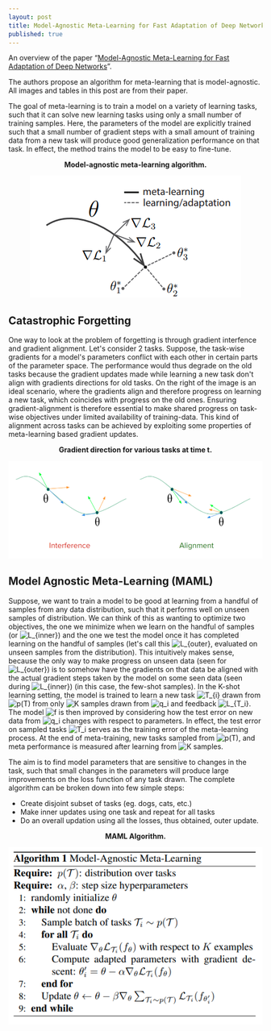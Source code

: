 ```yaml
---
layout: post
title: Model-Agnostic Meta-Learning for Fast Adaptation of Deep Networks
published: true
---
```


An overview of the paper “[Model-Agnostic Meta-Learning for Fast Adaptation of Deep Networks](https://arxiv.org/pdf/1703.03400.pdf)”.
<!--break-->
The authors propose an algorithm for meta-learning that is model-agnostic. All images and tables in this post are from their paper.

The goal of meta-learning is to train a model on a variety of learning tasks, such that it can solve new learning tasks using only a small number of training samples. Here, the parameters of the model are explicitly trained such that a small number of gradient steps with a small amount of training data from a new task will produce good generalization performance on that task. In effect, the method trains the model to be easy to fine-tune.

<p align="center">
<b>Model-agnostic meta-learning algorithm.</b>
</p>
<p align="center">
<img src="/assets/Papers/15/Figure-1.png?raw=true" alt="Figure 1"/>
</p>

## Catastrophic Forgetting

One way to look at the problem of forgetting is through gradient interfence and gradient alignment.
Let's consider 2 tasks. Suppose, the task-wise gradients for a model's parameters conflict with each other in certain parts of the parameter space. The performance would thus degrade on the old tasks because the gradient updates made while learning a new task don't align with gradients directions for old tasks. On the right of the image is an ideal scenario, where the gradients align and therefore progress on learning a new task, which coincides with progress on the old ones. Ensuring gradient-alignment is therefore essential to make shared progress on task-wise objectives under limited availability of training-data. This kind of alignment across tasks can be achieved by exploiting some properties of meta-learning based gradient updates.

<p align="center">
<b>Gradient direction for various tasks at time t.</b>
</p>
<p align="center">
<img src="/assets/Papers/15/Figure-2.png?raw=true" alt="Figure 2"/>
</p>

## Model Agnostic Meta-Learning (MAML)

Suppose, we want to train a model to be good at learning from a handful of samples from any data distribution, such that it performs well on unseen samples of distribution. We can think of this as wanting to optimize two objectives, the one we minimize when we learn on the handful of samples (or <img src="https://latex.codecogs.com/svg.latex?L_{inner}" title="L_{inner}" />) and the one we test the model once it has completed learning on the handful of samples (let's call this <img src="https://latex.codecogs.com/svg.latex?L_{outer}" title="L_{outer}" />, evaluated on unseen samples from the distribution). This intuitively makes sense, because the only way to make progress on unseen data (seen for <img src="https://latex.codecogs.com/svg.latex?L_{outer}" title="L_{outer}" />) is to somehow have the gradients on that data be aligned with the actual gradient steps taken by the model on some seen data (seen during <img src="https://latex.codecogs.com/svg.latex?L_{inner}" title="L_{inner}" />) (in this case, the few-shot samples). In the K-shot learning setting, the model is trained to learn a new task <img src="https://latex.codecogs.com/svg.latex?T_{i}" title="T_{i}" /> drawn from <img src="https://latex.codecogs.com/svg.latex?p(T)" title="p(T)" /> from only <img src="https://latex.codecogs.com/svg.latex?K" title="K" /> samples drawn from <img src="https://latex.codecogs.com/svg.latex?q_i" title="q_i" /> and feedback <img src="https://latex.codecogs.com/svg.latex?L_{T_i}" title="L_{T_i}" />. The model <img src="https://latex.codecogs.com/svg.latex?f" title="f" /> is then improved by considering how the test error on new data from <img src="https://latex.codecogs.com/svg.latex?q_i" title="q_i" /> changes with respect to parameters. In effect, the test error on sampled tasks <img src="https://latex.codecogs.com/svg.latex?T_i" title="T_i" /> serves as the training error of the meta-learning process. At the end of meta-training, new tasks sampled from <img src="https://latex.codecogs.com/svg.latex?p(T)" title="p(T)" />, and meta performance is measured after learning from <img src="https://latex.codecogs.com/svg.latex?K" title="K" /> samples.

The aim is to find model parameters that are sensitive to changes in the task, such that small changes in the parameters will produce large improvements on the loss function of any task drawn. The complete algorithm can be broken down into few simple steps:
* Create disjoint subset of tasks (eg. dogs, cats, etc.)
* Make inner updates using one task and repeat for all tasks
* Do an overall updation using all the losses, thus obtained, outer update.

<p align="center">
<b>MAML Algorithm.</b>
</p>
<p align="center">
<img src="/assets/Papers/15/Figure-3.png?raw=true" alt="Figure 3"/>
</p>
